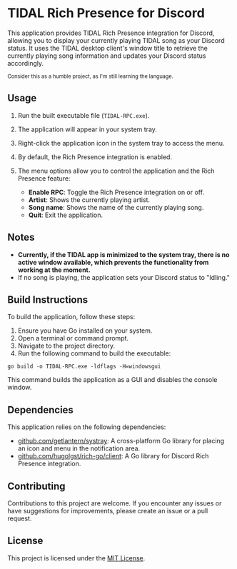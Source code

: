 # TIDAL Rich Presence for Discord

This application provides TIDAL Rich Presence integration for Discord, allowing you to display your currently playing TIDAL song as your Discord status. It uses the TIDAL desktop client's window title to retrieve the currently playing song information and updates your Discord status accordingly.

<small>Consider this as a humble project, as I'm still learning the language.</small>

## Usage

1. Run the built executable file (`TIDAL-RPC.exe`).
2. The application will appear in your system tray.
3. Right-click the application icon in the system tray to access the menu.
4. By default, the Rich Presence integration is enabled.
5. The menu options allow you to control the application and the Rich Presence feature:

   - **Enable RPC**: Toggle the Rich Presence integration on or off.
   - **Artist**: Shows the currently playing artist.
   - **Song name**: Shows the name of the currently playing song.
   - **Quit**: Exit the application.

## Notes

- **Currently, if the TIDAL app is minimized to the system tray, there is no active window available, which prevents the functionality from working at the moment.**
- If no song is playing, the application sets your Discord status to "Idling."

## Build Instructions

To build the application, follow these steps:

1. Ensure you have Go installed on your system.
2. Open a terminal or command prompt.
3. Navigate to the project directory.
4. Run the following command to build the executable:

```
go build -o TIDAL-RPC.exe -ldflags -H=windowsgui
```

This command builds the application as a GUI and disables the console window.

## Dependencies

This application relies on the following dependencies:

- [github.com/getlantern/systray](https://github.com/getlantern/systray): A cross-platform Go library for placing an icon and menu in the notification area.
- [github.com/hugolgst/rich-go/client](https://github.com/hugolgst/rich-go/client): A Go library for Discord Rich Presence integration.

## Contributing

Contributions to this project are welcome. If you encounter any issues or have suggestions for improvements, please create an issue or a pull request.

## License

This project is licensed under the [MIT License](LICENSE).
